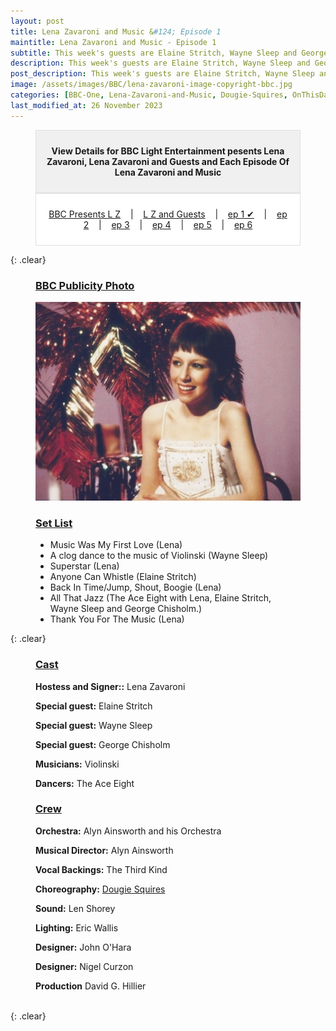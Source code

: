 ```yaml
---
layout: post
title: Lena Zavaroni and Music &#124; Episode 1
maintitle: Lena Zavaroni and Music - Episode 1
subtitle: This week's guests are Elaine Stritch, Wayne Sleep and George Chisholm
description: This week's guests are Elaine Stritch, Wayne Sleep and George Chisholm.
post_description: This week's guests are Elaine Stritch, Wayne Sleep and George Chisholm.
image: /assets/images/BBC/lena-zavaroni-image-copyright-bbc.jpg
categories: [BBC-One, Lena-Zavaroni-and-Music, Dougie-Squires, OnThisDay23May]
last_modified_at: 26 November 2023
---
```


<figure class="fig3">
<div id="notice-banner" style="background: #f0f0f0; padding: 10px; border: 1px solid #e0e0e0; text-align: center;">
<p><strong>View Details for BBC Light Entertainment pesents Lena Zavaroni, Lena Zavaroni and Guests and Each Episode Of Lena Zavaroni and Music</strong></p>
</div>

<div id="notice-banner" style="background: #ffffff; padding: 10px; border: 1px solid #e0e0e0; text-align: center;">
<p><a href="/1979-04-01-lena-zavaroni-and-guests">BBC Presents L Z</a>&nbsp;&nbsp;&nbsp; | &nbsp;&nbsp;&nbsp;<a href="/1979-04-08-lena-zavaroni-and-guests/">L Z and Guests</a>&nbsp;&nbsp;&nbsp; | &nbsp;&nbsp;&nbsp;<a href="/1979-05-23-lena-zavaroni-and-music/">ep 1 &#x2714;</a>&nbsp;&nbsp;&nbsp; | &nbsp;&nbsp;&nbsp;<a href="/1979-05-30-lena-zavaroni-and-music/">ep 2</a>&nbsp;&nbsp;&nbsp; | &nbsp;&nbsp;&nbsp;<a href="/1979-06-06-lena-zavaroni-and-music/">ep 3</a>&nbsp;&nbsp;&nbsp; | &nbsp;&nbsp;&nbsp;<a href="/1979-06-13-lena-zavaroni-and-music/">ep 4</a>&nbsp;&nbsp;&nbsp; | &nbsp;&nbsp;&nbsp;<a href="/1979-06-20-lena-zavaroni-and-music/">ep 5</a>&nbsp;&nbsp;&nbsp; | &nbsp;&nbsp;&nbsp;<a href="/1979-06-27-lena-zavaroni-and-music/">ep 6</a></p>
</div>
</figure>

{: .clear}

<figure class="fig1">
<h3 id="infobox1"><a href="#infobox1">BBC Publicity Photo</a></h3>
<img src="/assets/images/BBC/lena-zavaroni-image-copyright-bbc.jpg" class="full-width">
</figure>

<figure class="fig2">
<h3 id="infobox2"><a href="#infobox2">Set List</a></h3>
<ul>
<li>Music Was My First Love (Lena)</li>
<li>A clog dance to the music of Violinski (Wayne Sleep)</li>
<li>Superstar (Lena)</li>
<li>Anyone Can Whistle (Elaine Stritch)</li>
<li>Back In Time/Jump, Shout, Boogie (Lena)</li>
<li>All That Jazz (The Ace Eight with Lena, Elaine Stritch, Wayne Sleep and George Chisholm.)</li>
<li>Thank You For The Music (Lena)</li>
</ul>
</figure>

{: .clear}

<figure class="fig1">
<h3 id="infobox3"><a href="#infobox3">Cast</a></h3>
<p><strong>Hostess and Signer::</strong> Lena Zavaroni</p>
<p><strong>Special guest:</strong> Elaine Stritch</p>
<p><strong>Special guest:</strong> Wayne Sleep</p>
<p><strong>Special guest:</strong> George Chisholm</p>
<p><strong>Musicians:</strong> Violinski</p>
<p><strong>Dancers:</strong> The Ace Eight</p>
</figure>


<figure class="fig2">
<h3 id="infobox4"><a href="#infobox4">Crew</a></h3>
<p><strong>Orchestra:</strong> Alyn Ainsworth and his Orchestra</p>
<p><strong>Musical Director:</strong> Alyn Ainsworth</p>
<p><strong>Vocal Backings:</strong> The Third Kind</p>
<p><strong>Choreography:</strong> <a href="/2023-05-21-dougie-squires">Dougie Squires</a></p>
<p><strong>Sound:</strong> Len Shorey</p>
<p><strong>Lighting:</strong> Eric Wallis</p>
<p><strong>Designer:</strong> John O'Hara</p>
<p><strong>Designer:</strong> Nigel Curzon</p>
<p><strong>Production</strong> David G. Hillier</p>
</figure>

<br />{: .clear}

